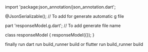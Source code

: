 

import 'package:json_annotation/json_annotation.dart';

@JsonSerializable(); // To add for generate automatic g file

part 'responseModel.g.dart'; // To add generate file name

class responseModel {
    responseModel({});
}

finally run dart run build_runner build or flutter run build_runner build

